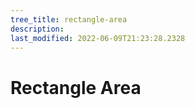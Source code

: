 ```yaml
---
tree_title: rectangle-area
description: 
last_modified: 2022-06-09T21:23:28.2328
---
```


# Rectangle Area
